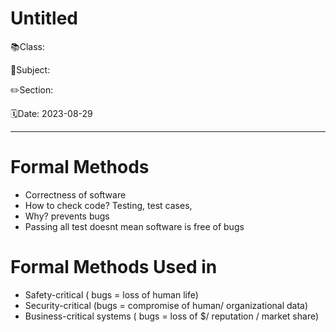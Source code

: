 # Untitled

📚Class: 

📘Subject: <a href="https://github.com/lamula21/cheat-sheets/blob/main/"></a>

✏️Section: 

🗓️Date: 2023-08-29

---

# Formal Methods

- Correctness of software
- How to check code? Testing, test cases, 
- Why? prevents bugs
- Passing all test doesnt mean software is free of bugs

# Formal Methods Used in
- Safety-critical ( bugs = loss of human life)
- Security-critical (bugs = compromise of human/  organizational data)
- Business-critical systems ( bugs = loss of $/ reputation / market share)

